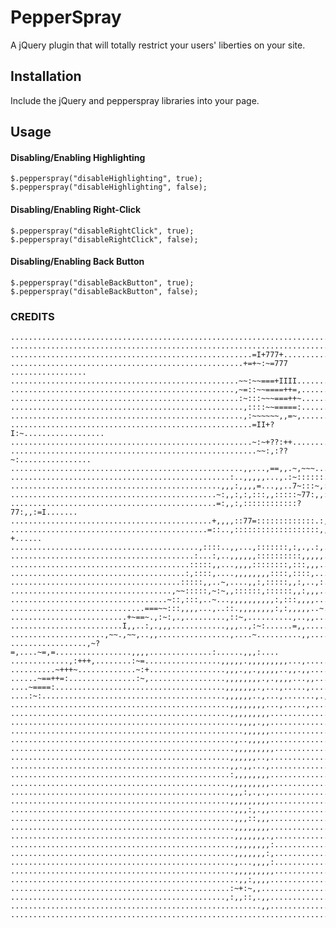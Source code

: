 # PepperSpray
A jQuery plugin that will totally restrict your users' liberties on your site.

## Installation
Include the jQuery and pepperspray libraries into your page.

## Usage
#### Disabling/Enabling Highlighting
	$.pepperspray("disableHighlighting", true);
	$.pepperspray("disableHighlighting", false);

#### Disabling/Enabling Right-Click
	$.pepperspray("disableRightClick", true);
	$.pepperspray("disableRightClick", false);

#### Disabling/Enabling Back Button
	$.pepperspray("disableBackButton", true);
	$.pepperspray("disableBackButton", false);

### CREDITS
	................................................................................
	................................................................................
	......................................................=I+777+...................
	....................................................+=+~:~=777 .................
	...................................................~~:~~===+IIII................
	..................................................,~=::~~====++=,...............
	...................................................:~:::~~~===++~...............
	....................................................,::::~~=====:...............
	....................................................,:~~~~~~,,=~,...............
	......................................................=II+?I:~..................
	......................................................~:~+??:++.................
	.......................................................~~:,:??~:................
	....................................................,,...,==,,.~,~~~............
	.................................................:..,,,,,...,.:~::::::..........
	...............................................,,,:,,,,=...,,..7~:::~,::........
	..............................................~:,,:,:,:::,,:::::~77:,,::........
	..............................................=:,,:,::::::::::::?77:,,:=I.......
	.............................................+,,,,::77=:::::::::::::.:,~+.......
	............................................=::..,:::::::::::::::::::,,,?+......
	..........................................,::::..,,...,:::::::,:,.,.:,.,,,......
	.........................................:...:,..,,,,,,::::::::::,,,,,.,,::.....
	........................................:::::,,...,,,,::::::::,:::,,,..,,,:.....
	.......................................:,::::,....,,,,,,,,::::,::::,...,,,::....
	......................................:::::,,..~,....,,:,:::::,,:,..,:.,,,,,....
	....................................,~~:::::,~:~,,::::::,::::::,,:,,,..,,,,,,...
	...................................~::,:::,..~...,,,,,,,,,,:,:::,,,,...:,,,,:...
	..............................===~~:::,,,,...,..::.,,,,,,,,:,:,,,,,..~...,,,....
	..........................+~==~.,:~:,.,.........,::~,..........,..,,.....,,:....
	.........................I,,..:,.,,,............,,,..,:~:......=,,......,.,~....
	.....................,~~.,~~,..,,................,....~..........,,.....,.=,....
	.................,~?=,....~=,=.................,,,,..............:......,,,:....
	.............,:+++,........:~=.................,,,,,.,,,,,,,,,...,.....,,,,,....
	..........~+++~.............~:+.................,,,.,,.,,,,,..,,.,,....:,.......
	......~==++=:...............:~,.................,,,,,,,,.,.,,,,...,,...:,,......
	....~====:......................................,,,,,,,.,...,.....,....,........
	....:~:.........................................,,,,,,..,...,.......,.,.,.......
	.................................................,,,,,,,,...,.....,.............
	.................................................,,,,,,,,,......................
	...................................................,,,,.,,......................
	....................................................,,,,,,......................
	..................................................,..,,,,,......................
	..................................................,,,,,,,,,.....................
	.................................................,,,,,,..,......................
	.................................................,,.,,...,......................
	.................................................:,,,,,,,,......................
	.................................................,,,,,,,,,......................
	.................................................,,,:,.,.,......................
	.................................................,,,,,,,,,......................
	..................................................,,,:,.,,......................
	..................................................,,,::,,,......................
	..................................................,,,,,,,,......................
	..................................................,,,,,,,.,.....................
	..................................................,,,,,,,,:.....................
	..................................................,,,,,,,:,.....................
	..................................................,...,,,,:.....................
	..................................................,,,,,,,,,.....................
	...................................................,,:,,,,......................
	.................................................:~+:~,,........................
	................................................,:,,::,.,,......................
	........................................................,,......................
	................................................................................
